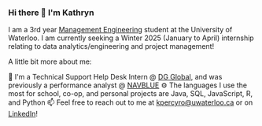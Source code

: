 ### Hi there 👋 I'm Kathryn

I am a 3rd year [Management Engineering]([url](https://uwaterloo.ca/future-students/programs/management-engineering)) student at the University of Waterloo. I am currently seeking a Winter 2025 (January to April) internship relating to data analytics/engineering and project management!

A little bit more about me:

💼 I'm a Technical Support Help Desk Intern @ [DG Global]([url](https://dgglobal.ca/)), and was previously a performance analyst @ [NAVBLUE]([url](https://www.navblue.aero/))
⚙️ The languages I use the most for school, co-op, and personal projects are Java, SQL, JavaScript, R, and Python
📫 Feel free to reach out to me at kpercyro@uwaterloo.ca or on [LinkedIn]([url](https://www.linkedin.com/in/kathryn-percy-robb/))!

<!--
**kpercyro/kpercyro** is a ✨ _special_ ✨ repository because its `README.md` (this file) appears on your GitHub profile.

Here are some ideas to get you started:

- 🔭 I’m currently working on ...
- 🌱 I’m currently learning ...
- 👯 I’m looking to collaborate on ...
- 🤔 I’m looking for help with ...
- 💬 Ask me about ...
- 📫 How to reach me: ...
- 😄 Pronouns: ...
- ⚡ Fun fact: ...
-->
